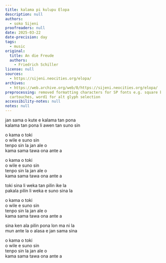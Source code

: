 ```yaml
---
title: kalama pi kulupu Elopa
description: null
authors:
  - soko Sijeni
proofreaders: null
date: 2025-03-22
date-precision: day
tags:
  - music
original:
  title: An die Freude
  authors:
    - Friedrich Schiller
license: null
sources:
  - https://sijeni.neocities.org/elopa/
archives:
  - https://web.archive.org/web/0/https://sijeni.neocities.org/elopa/
preprocessing: removed formatting characters for SP fonts e.g. square brackets for
  cartouches, word1 for alt glyph selection
accessibility-notes: null
notes: null
---
```


jan sama o kute e kalama tan pona  
kalama tan pona li awen tan suno sin

o kama o toki  
o wile e suno sin  
tenpo sin la jan ale o  
kama sama tawa ona ante a

o kama o toki  
o wile e suno sin  
tenpo sin la jan ale o  
kama sama tawa ona ante a

toki sina li weka tan pilin ike la  
pakala pilin li weka e suno sina la

o kama o toki  
o wile e suno sin  
tenpo sin la jan ale o  
kama sama tawa ona ante a

sina ken ala pilin pona lon ma ni la  
mun ante la o alasa e jan sama sina

o kama o toki  
o wile e suno sin  
tenpo sin la jan ale o  
kama sama tawa ona ante a
